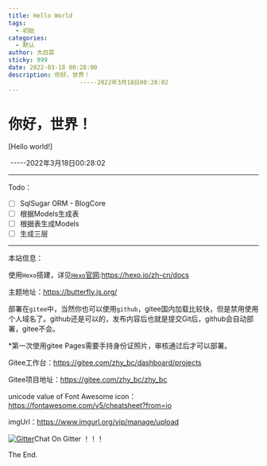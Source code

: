 ```yaml
---
title: Hello World
tags:
  - 初始
categories:
  - 默认
author: 大白菜
sticky: 999
date: 2022-03-18 00:28:00
description: 你好，世界！
					-----2022年3月18日00:28:02
---
```

# 你好，世界！

[Hello world!]

​																		-----2022年3月18日00:28:02

-----------------------

Todo：

- [ ] SqlSugar ORM - BlogCore
- [ ] 根据Models生成表
- [ ] 根据表生成Models
- [ ] 生成三层

-------------------



本站信息：

使用`Hexo`搭建，详见[`Hexo`官网](https://hexo.io/zh-cn/docs/):https://hexo.io/zh-cn/docs

主题地址：https://butterfly.js.org/

部署在`gitee`中，当然你也可以使用`github`，gitee国内加载比较快，但是禁用使用个人域名了。github还是可以的，发布内容后也就是提交Git后，github会自动部署，gitee不会。

*第一次使用gitee Pages需要手持身份证照片，审核通过后才可以部署。

Gitee工作台：https://gitee.com/zhy_bc/dashboard/projects

Gitee项目地址：https://gitee.com/zhy_bc/zhy_bc

 unicode value of Font Awesome icon：https://fontawesome.com/v5/cheatsheet?from=io

imgUrl：https://www.imgurl.org/vip/manage/upload

[![Gitter](https://badges.gitter.im/zhyBlog/community.svg)](https://gitter.im/zhyBlog/community?utm_source=badge&utm_medium=badge&utm_campaign=pr-badge)Chat On Gitter ！！！

The End.







